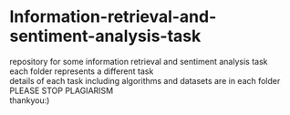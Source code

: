 # Information-retrieval-and-sentiment-analysis-task
repository for some information retrieval and sentiment analysis task<br>
each folder represents a different task<br>
details of each task including algorithms and datasets are in each folder<br>
PLEASE STOP PLAGIARISM<br>
thankyou:)
